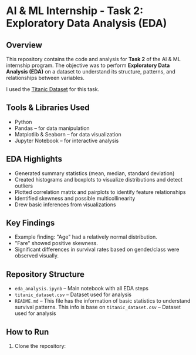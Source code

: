 # AI & ML Internship - Task 2: Exploratory Data Analysis (EDA)

## Overview

This repository contains the code and analysis for **Task 2** of the AI & ML internship program. The objective was to perform **Exploratory Data Analysis (EDA)** on a dataset to understand its structure, patterns, and relationships between variables.

I used the [Titanic Dataset](link-to-dataset-if-uploaded-or-source) for this task.

## Tools & Libraries Used

- Python
- Pandas – for data manipulation
- Matplotlib & Seaborn – for data visualization
- Jupyter Notebook – for interactive analysis

## EDA Highlights

- Generated summary statistics (mean, median, standard deviation)
- Created histograms and boxplots to visualize distributions and detect outliers
- Plotted correlation matrix and pairplots to identify feature relationships
- Identified skewness and possible multicollinearity
- Drew basic inferences from visualizations

## Key Findings

- Example finding: "Age" had a relatively normal distribution.
- "Fare" showed positive skewness.
- Significant differences in survival rates based on gender/class were observed visually.

## Repository Structure

- `eda_analysis.ipynb` – Main notebook with all EDA steps
- `titanic_dataset.csv` – Dataset used for analysis
- `README.md` – This file has the information of basic statistics to understand survival patterns. This info is base on `titanic_dataset.csv` – Dataset used for analysis

## How to Run

1. Clone the repository:
